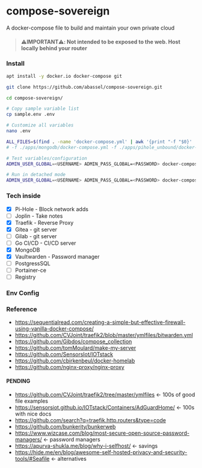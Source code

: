 # compose-sovereign
A docker-compose file to build and maintain your own private cloud


>#### ⚠️**IMPORTANT**⚠️: Not intended to be exposed to the web. Host locally behind your router


### Install

```bash
apt install -y docker.io docker-compose git

git clone https://github.com/abassel/compose-sovereign.git

cd compose-sovereign/

# Copy sample variable list
cp sample.env .env

# Customize all variables
nano .env

ALL_FILES=$(find . -name 'docker-compose.yml' | awk '{print "-f "$0}' | tr "\n" " ")
# -f ./apps/mongodb/docker-compose.yml -f ./apps/pihole_unbound/docker-compose.yml

# Test variables/configuration
ADMIN_USER_GLOBAL=<USERNAME> ADMIN_PASS_GLOBAL=<PASSWORD> docker-compose --env-file .env $(echo -n $ALL_FILES) config

# Run in detached mode
ADMIN_USER_GLOBAL=<USERNAME> ADMIN_PASS_GLOBAL=<PASSWORD> docker-compose --env-file .env $(echo -n $ALL_FILES) up -d --build

```

### Tech inside

- [x] Pi-Hole - Block network adds
- [ ] Joplin - Take notes
- [x] Traefik - Reverse Proxy
- [x] Gitea - git server
- [ ] Gilab - git server  
- [ ] Go CI/CD - CI/CD server
- [x] MongoDB
- [x] Vaultwarden - Password manager
- [ ] PostgressSQL
- [ ] Portainer-ce
- [ ] Registry

### Env Config



### Reference
- https://sequentialread.com/creating-a-simple-but-effective-firewall-using-vanilla-docker-compose/
- https://github.com/CVJoint/traefik2/blob/master/ymlfiles/bitwarden.yml
- https://github.com/Gibdos/compose_collection
- https://github.com/tomMoulard/make-my-server
- https://github.com/SensorsIot/IOTstack
- https://github.com/cbirkenbeul/docker-homelab 
- https://github.com/nginx-proxy/nginx-proxy

#### PENDING
- https://github.com/CVJoint/traefik2/tree/master/ymlfiles <- 100s of good file examples 
- https://sensorsiot.github.io/IOTstack/Containers/AdGuardHome/  <- 100s with nice docs  
- https://github.com/search?q=traefik.http.routers&type=code
- https://github.com/bunkerity/bunkerweb
- https://www.wizcase.com/blog/most-secure-open-source-password-managers/ <- password managers  
- https://apurva-shukla.me/blog/why-i-selfhost/  <- savings
- https://hide.me/en/blog/awesome-self-hosted-privacy-and-security-tools/#Seafile <- alternatives
